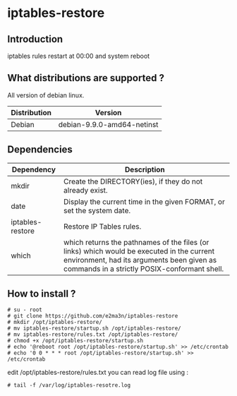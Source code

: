 # iptables-restore

## Introduction
iptables rules restart at 00:00 and system reboot

## What distributions are supported ?
All version of debian linux.

| Distribution | Version |
| ---------- | ----------- |
| Debian     | debian-9.9.0-amd64-netinst |


## Dependencies

| Dependency | Description |
| ---------- | ----------- |
| mkdir      | Create the DIRECTORY(ies), if they do not already exist. |
| date       | Display the current time in the given FORMAT, or set the system date. |
| iptables-restore       | Restore IP Tables rules. |
| which      | which  returns  the  pathnames of the files (or links) which would be executed in the current environment, had its arguments been given as commands in a strictly  POSIX-conformant  shell. |


## How to install ?
```
# su - root
# git clone https://github.com/e2ma3n/iptables-restore
# mkdir /opt/iptables-restore/
# mv iptables-restore/startup.sh /opt/iptables-restore/
# mv iptables-restore/rules.txt /opt/iptables-restore/
# chmod +x /opt/iptables-restore/startup.sh
# echo '@reboot root /opt/iptables-restore/startup.sh' >> /etc/crontab
# echo '0 0 * * * root /opt/iptables-restore/startup.sh' >> /etc/crontab
```
edit /opt/iptables-restore/rules.txt
you can read log file using :
```
# tail -f /var/log/iptables-resotre.log
```
